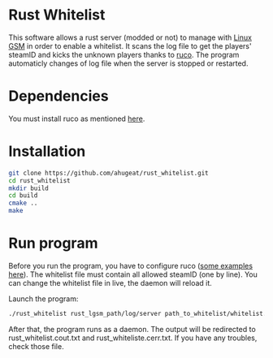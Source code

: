 Rust Whitelist
==============

This software allows a rust server (modded or not) to manage with [Linux GSM](https://gameservermanagers.com/lgsm/rustserver/) in order to enable a whitelist.
It scans the log file to get the players' steamID and kicks the unknown players thanks to [ruco](https://github.com/nizig/ruco).
The program automaticly changes of log file when the server is stopped or restarted.

Dependencies
============

You must install ruco as mentioned [here](https://github.com/nizig/ruco#installation).

Installation
============

```sh
git clone https://github.com/ahugeat/rust_whitelist.git
cd rust_whitelist
mkdir build
cd build
cmake ..
make
```

Run program
===========

Before you run the program, you have to configure ruco ([some examples here](https://github.com/nizig/ruco#utility-configuration-example)).
The whitelist file must contain all allowed steamID (one by line). You can change the whitelist file in live, the daemon will reload it.

Launch the program:

```sh
./rust_whitelist rust_lgsm_path/log/server path_to_whitelist/whitelist.txt
```

After that, the program runs as a daemon. The output will be redirected to rust_whitelist.cout.txt and rust_whiteliste.cerr.txt. If you have any troubles, check those file.

